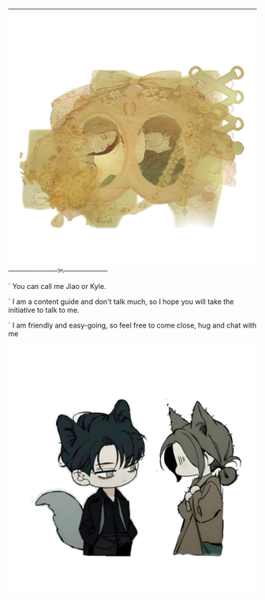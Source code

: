 ________________________________


![image alt](https://github.com/Jiaoshi0/Jiaoshi0/blob/326d497c6ddef2586ee91894aee7ebc66df3b1c8/a%20nhon.jpg)
              ──────────୨ৎ─────────

` You can call me Jiao or Kyle.

` I am a content guide and don't talk much, so I hope you will take the initiative to talk to me.

` I am friendly and easy-going, so feel free to come close, hug and chat with me






![image alt](https://github.com/Jiaoshi0/Jiaoshi0/blob/aef78af307afed66aff7fecb5ea5813271c427f9/chibichibi.jpg)
